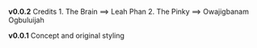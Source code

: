 __v0.0.2__
  Credits
    1. The Brain ==> Leah Phan
    2. The Pinky ==> Owajigbanam Ogbuluijah

__v0.0.1__
  Concept and original styling